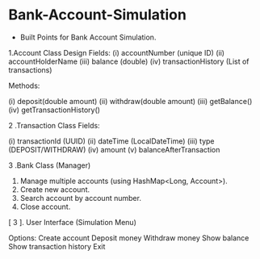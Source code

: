 # Bank-Account-Simulation

* Built Points for Bank Account Simulation.

1.Account Class Design
Fields:
(i) accountNumber (unique ID)
(ii) accountHolderName
(iii) balance (double)
(iv) transactionHistory (List of transactions)

Methods:

(i) deposit(double amount)
(ii) withdraw(double amount)
(iii) getBalance()
(iv) getTransactionHistory()

2 .Transaction Class
Fields:

(i) transactionId (UUID)
(ii) dateTime (LocalDateTime)
(iii) type (DEPOSIT/WITHDRAW)
(iv) amount
(v) balanceAfterTransaction

3 .Bank Class (Manager)

1. Manage multiple accounts (using HashMap<Long, Account>).
2. Create new account.
3. Search account by account number.
4. Close account.

   
[ 3 ]. User Interface (Simulation Menu)

Options:
Create account
Deposit money
Withdraw money
Show balance
Show transaction history
Exit


